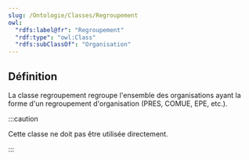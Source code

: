 ```yaml
---
slug: /Ontologie/Classes/Regroupement
owl:
  "rdfs:label@fr": "Regroupement"
  "rdf:type": "owl:Class"
  "rdfs:subClassOf": "Organisation"
---
```


<OntologyTable frontMatter={frontMatter}/>

## Définition

La classe regroupement regroupe l'ensemble des organisations ayant la forme d'un regroupement d'organisation (PRES, COMUE, EPE, etc.).

:::caution

Cette classe ne doit pas être utilisée directement.

:::
